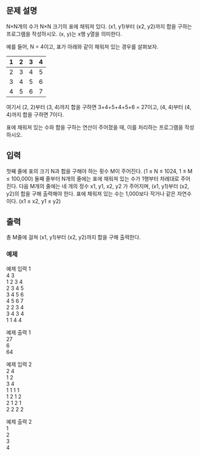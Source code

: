 ## 문제 설명
N×N개의 수가 N×N 크기의 표에 채워져 있다. (x1, y1)부터 (x2, y2)까지 합을 구하는 프로그램을 작성하시오. (x, y)는 x행 y열을 의미한다.

예를 들어, N = 4이고, 표가 아래와 같이 채워져 있는 경우를 살펴보자.

|1|2|3|4|
|--|--|--|--|
|2|3|4|5|
|3|4|5|6|
|4|5|6|7|

여기서 (2, 2)부터 (3, 4)까지 합을 구하면 3+4+5+4+5+6 = 27이고, (4, 4)부터 (4, 4)까지 합을 구하면 7이다.

표에 채워져 있는 수와 합을 구하는 연산이 주어졌을 때, 이를 처리하는 프로그램을 작성하시오.

## 입력
첫째 줄에 표의 크기 N과 합을 구해야 하는 횟수 M이 주어진다. (1 ≤ N ≤ 1024, 1 ≤ M ≤ 100,000) 둘째 줄부터 N개의 줄에는 표에 채워져 있는 수가 1행부터 차례대로 주어진다. 다음 M개의 줄에는 네 개의 정수 x1, y1, x2, y2 가 주어지며, (x1, y1)부터 (x2, y2)의 합을 구해 출력해야 한다. 표에 채워져 있는 수는 1,000보다 작거나 같은 자연수이다. (x1 ≤ x2, y1 ≤ y2)

## 출력
총 M줄에 걸쳐 (x1, y1)부터 (x2, y2)까지 합을 구해 출력한다.

### 예제

예제 입력 1 <br>
4 3 <br>
1 2 3 4 <br>
2 3 4 5 <br>
3 4 5 6 <br>
4 5 6 7 <br>
2 2 3 4 <br>
3 4 3 4 <br>
1 1 4 4

예제 출력 1 <br>
27<br>
6<br>
64

예제 입력 2 <br>
2 4 <br>
1 2 <br>
3 4 <br>
1 1 1 1 <br>
1 2 1 2 <br>
2 1 2 1 <br>
2 2 2 2

예제 출력 2 <br>
1 <br>
2 <br>
3 <br>
4